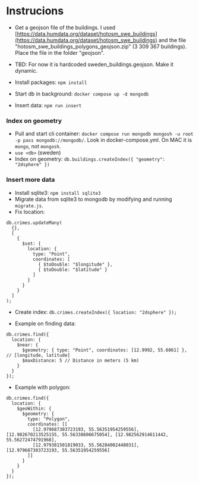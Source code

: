 # Instrucions

* Get a geojson file of the buildings. I used [https://data.humdata.org/dataset/hotosm_swe_buildings](https://data.humdata.org/dataset/hotosm_swe_buildings) and the file "hotosm_swe_buildings_polygons_geojson.zip" (3 309 367 buildings). Place the file in the folder "geojson".

* TBD: For now it is hardcoded sweden_buildings.geojson. Make it dynamic.


* Install packages: `npm install`
* Start db in background: `docker compose up -d mongodb `
* Insert data: `npm run insert`

### Index on geometry
* Pull and start cli container: `docker compose run mongodb mongosh -u root -p pass mongodb://mongodb/`. Look in docker-compose.yml. On MAC it is `mongo`, not `mongosh`.
* `use <db>` (sweden)
* Index on geometry: `db.buildings.createIndex({ "geometry": "2dsphere" })`


### Insert more data
* Install sqlite3: `npm install sqlite3`
* Migrate data from sqlite3 to mongodb by modifying and running `migrate.js`.
* Fix location:
```console
db.crimes.updateMany(
  {},
  [
    {
      $set: {
        location: {
          type: "Point",
          coordinates: [
            { $toDouble: "$longitude" },
            { $toDouble: "$latitude" }
          ]
        }
      }
    }
  ]
);
```
* Create index: `db.crimes.createIndex({ location: "2dsphere" });`

* Example on finding data:

```console
db.crimes.find({
  location: {
    $near: {
      $geometry: { type: "Point", coordinates: [12.9992, 55.6061] }, // [longitude, latitude]
      $maxDistance: 5 // Distance in meters (5 km)
    }
  }
});
```
* Example with polygon:

```console
db.crimes.find({
  location: {
    $geoWithin: {
      $geometry: {
        type: "Polygon",
        coordinates: [[
          [12.979687303723193, 55.56351954259556], [12.982670213525155, 55.56338606675054], [12.982562914611442, 55.56272474791968],
          [12.979381501819033, 55.56284002448031], [12.979687303723193, 55.56351954259556]
        ]]
      }
    }
  }
});
```

